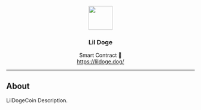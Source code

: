 <p align="center">
  <img src="https://miro.medium.com/fit/c/131/131/1*wv6P3fjAJXEcPK4eb_jDzQ.png" width="64" />
  <br/>
  <h3 align="center">Lil Doge</h3>
</p>
<p align="center">
  <span align="center">Smart Contract 🚀</span>
  <br/>
  <a href ="https://lildoge.dog/" target="_blank">https://lildoge.dog/</a>
</p>

---

## About


<p>LilDogeCoin Description.</p>
